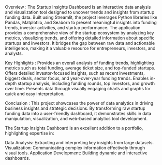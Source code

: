 Overview : 
    The Startup Insights Dashboard is an interactive data analysis and visualization tool designed to uncover trends and insights from startup funding data. 
    Built using Streamlit, the project leverages Python libraries like Pandas, Matplotlib, and Seaborn to present meaningful insights into funding trends, investor activities, and startup performance.
    The application provides a comprehensive view of the startup ecosystem by analyzing key metrics, visualizing trends, and offering detailed information about specific startups and investors. 
    It bridges the gap between raw data and actionable intelligence, making it a valuable resource for entrepreneurs, investors, and analysts.

Key Highlights : 
  Provides an overall analysis of funding trends, highlighting metrics such as total funding, average ticket size, and top-funded startups.
  Offers detailed investor-focused insights, such as recent investments, biggest deals, sector focus, and year-over-year funding trends.
  Enables in-depth startup analysis, including funding rounds, top investors, and growth over time.
  Presents data through visually engaging charts and graphs for quick and easy interpretation.    

Conclusion : 
  This project showcases the power of data analytics in driving business insights and strategic decisions. By transforming raw startup funding data into a user-friendly dashboard, 
  it demonstrates skills in data manipulation, visualization, and web-based analytics tool development.
  
  The Startup Insights Dashboard is an excellent addition to a portfolio, highlighting expertise in:
  
  Data Analysis: Extracting and interpreting key insights from large datasets.
  Visualization: Communicating complex information effectively through visual tools.
  Application Development: Building dynamic and interactive dashboards.
